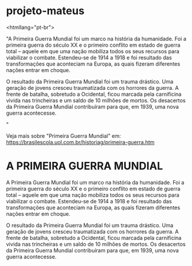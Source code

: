 # projeto-mateus
<!DOCTYPE html>
<htmllang="pt-br">
<head>
  <meta charset="uft-8">
  <title>Document</title>
</head>
       <body>
       "A Primeira Guerra Mundial foi um marco na história da humanidade. Foi a primeira guerra do século XX e o primeiro conflito em estado de guerra total – aquele em que uma nação mobiliza todos os seus recursos para viabilizar o combate. Estendeu-se de 1914 a 1918 e foi resultado das transformações que aconteciam na Europa, as quais fizeram diferentes nações entrar em choque.

O resultado da Primeira Guerra Mundial foi um trauma drástico. Uma geração de jovens cresceu traumatizada com os horrores da guerra. A frente de batalha, sobretudo a Ocidental, ficou marcada pela carnificina vivida nas trincheiras e um saldo de 10 milhões de mortos. Os desacertos da Primeira Guerra Mundial contribuíram para que, em 1939, uma nova guerra acontecesse.

"

Veja mais sobre "Primeira Guerra Mundial" em: https://brasilescola.uol.com.br/historiag/primeira-guerra.htm
<h1>A PRIMEIRA GUERRA MUNDIAL</h1>
<p>A Primeira Guerra Mundial foi um marco na história da humanidade. Foi a primeira guerra do século XX e o primeiro conflito em estado de guerra total – aquele em que uma nação mobiliza todos os seus recursos para viabilizar o combate. Estendeu-se de 1914 a 1918 e foi resultado das transformações que aconteciam na Europa, as quais fizeram diferentes nações entrar em choque.</p>
<p>O resultado da Primeira Guerra Mundial foi um trauma drástico. Uma geração de jovens cresceu traumatizada com os horrores da guerra. A frente de batalha, sobretudo a Ocidental, ficou marcada pela carnificina vivida nas trincheiras e um saldo de 10 milhões de mortos. Os desacertos da Primeira Guerra Mundial contribuíram para que, em 1939, uma nova guerra acontecesse.</p>
</body>
</html>